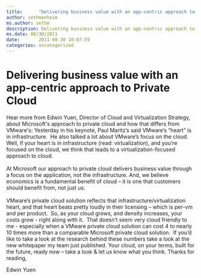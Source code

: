 ```yaml
---
title:      "Delivering business value with an app-centric approach to Private Cloud"
author: sethmanheim
ms.author: sethm
description: Delivering business value with an app-centric approach to Private Cloud
ms.date: 08/30/2011
date:       2011-08-30 10:07:59
categories: uncategorized
---
```

# Delivering business value with an app-centric approach to Private Cloud

Hear more from Edwin Yuen, Director of Cloud and Virtualization Strategy, about Microsoft's approach to private cloud and how that differs from VMware's: Yesterday in his keynote, Paul Maritz’s said VMware’s “heart” is in infrastructure.  He also talked a lot about VMware’s focus on the cloud.  Well, if your heart is in infrastructure (read: virtualization), and you’re focused on the cloud, we think that leads to a virtualization-focused approach to cloud.  
    
At Microsoft our approach to private cloud delivers business value through a focus on the application, not the infrastructure. And, we believe economics is a fundamental benefit of cloud – it is one that customers should benefit from, not just us.  
    
VMware’s private cloud solution reflects that infrastructure/virtualization heart, and that heart beats pretty loudly in their licensing – which is per-vm and per product.  So, as your cloud grows, and density increases, your costs grow - right along with it.  That doesn’t seem very cloud friendly to me - especially when a VMware private cloud solution can cost 4 to nearly 10 times more than a comparable Microsoft private cloud solution.  If you’d like to take a look at the research behind these numbers take a look at the new whitepaper my team just published. Your cloud, on your terms, built for the future, ready now – take a look & let us know what you think. Thanks for reading, 

Edwin Yuen
